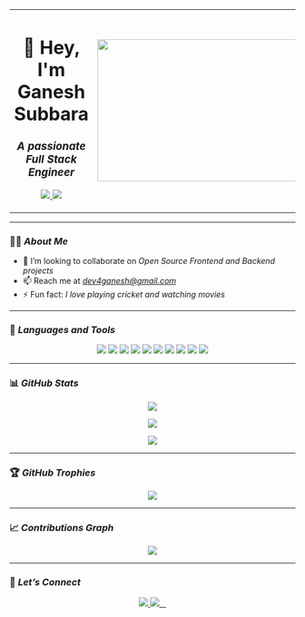 <table width="100%">
  <tr>
    <td align="left" width="60%">
      <h1 align="center">👋 Hey, I'm Ganesh Subbara</h1>
      <h3 align="center"><i>A passionate Full Stack Engineer</i></h3>
      <p align="center">
        <a href="mailto:dev4ganesh@gmail.com">
          <img src="https://img.shields.io/badge/Email-%23D14836.svg?&style=for-the-badge&logo=gmail&logoColor=white" />
        </a>
        <a href="https://www.linkedin.com/in/ganesh-subbara/" target="_blank">
          <img src="https://img.shields.io/badge/LinkedIn-%230077B5.svg?&style=for-the-badge&logo=linkedin&logoColor=white" />
        </a>
      </p>
    </td>
    <td align="right" width="40%">
      <img src="https://media4.giphy.com/media/v1.Y2lkPTc5MGI3NjExcnIzN3lmMnBoMWRmemoxODk4cGFwb212a2J0Y2h0MTY0dzB6ZnpkNSZlcD12MV9pbnRlcm5hbF9naWZfYnlfaWQmY3Q9Zw/lGVW3XMMU1cVCSKLog/giphy.gif" width="500" height="250" />
    </td>
  </tr>
</table>

---

### 🧑‍💻 <i>About Me</i>

- 👯 I’m looking to collaborate on *Open Source Frontend  and Backend projects*
- 📫 Reach me at *dev4ganesh@gmail.com*
- ⚡ Fun fact: *I love playing cricket and watching movies*

---

### 🚀 <i>Languages and Tools</i>

<p align="center">
  <img src="https://img.shields.io/badge/Java-%23ED8B00.svg?&style=for-the-badge&logo=java&logoColor=white" />
  <img src="https://img.shields.io/badge/Spring_Boot-%236DB33F.svg?&style=for-the-badge&logo=spring-boot&logoColor=white" />
  <img src="https://img.shields.io/badge/Angular-%23DD0031.svg?&style=for-the-badge&logo=angular&logoColor=white" />
  <img src="https://img.shields.io/badge/React-%2320232a.svg?&style=for-the-badge&logo=react&logoColor=%2361DAFB" />
  <img src="https://img.shields.io/badge/MySQL-%2300f.svg?&style=for-the-badge&logo=mysql&logoColor=white" />
  <img src="https://img.shields.io/badge/Linux-%23FCC624.svg?&style=for-the-badge&logo=linux&logoColor=black" />
  <img src="https://img.shields.io/badge/Google%20Cloud-4285F4?style=for-the-badge&logo=google-cloud&logoColor=white" />
  <img src="https://img.shields.io/badge/Git-%23F05032.svg?&style=for-the-badge&logo=git&logoColor=white" />
  <img src="https://img.shields.io/badge/GitHub-%2312100E.svg?&style=for-the-badge&logo=github&logoColor=white" />
  <img src="https://img.shields.io/badge/VS%20Code-%23007ACC.svg?&style=for-the-badge&logo=visual-studio-code&logoColor=white" />
</p>

---

### 📊 <i>GitHub Stats</i>

<p align="center">
  <img src="https://github-readme-stats.vercel.app/api?username=dev4ganesh&show_icons=true&theme=radical" />
</p>

<p align="center">
  <img src="https://github-readme-streak-stats.herokuapp.com/?user=dev4ganesh&theme=radical" />
</p>

<p align="center">
  <img src="https://github-readme-stats.vercel.app/api/top-langs/?username=dev4ganesh&layout=compact&theme=radical" />
</p>

---

### 🏆 <i>GitHub Trophies</i>

<p align="center">
  <img src="https://github-profile-trophy.vercel.app/?username=dev4ganesh&theme=radical&no-frame=true&no-bg=true&margin-w=4" />
</p>

---

### 📈 <i>Contributions Graph</i>

<p align="center">
  <img src="https://github-readme-activity-graph.vercel.app/graph?username=dev4ganesh&theme=github-compact&area=true&hide_border=true" />
</p>

---

### 💬 <i>Let’s Connect</i>

<p align="center">
  <a href="https://www.linkedin.com/in/ganesh-subbara/">
    <img src="https://img.shields.io/badge/LinkedIn-%230077B5.svg?&style=for-the-badge&logo=linkedin&logoColor=white" />
  </a>
  <a href="mailto:dev4ganeshy@gmail.com">
    <img src="https://img.shields.io/badge/Email-%23D14836.svg?&style=for-the-badge&logo=gmail&logoColor=white" />
  </a>
</p>
